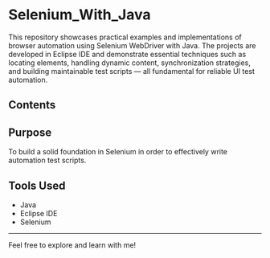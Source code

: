 # Selenium_With_Java

This repository showcases practical examples and implementations of browser automation using Selenium WebDriver with Java. The projects are developed in Eclipse IDE and demonstrate essential techniques such as locating elements, handling dynamic content, synchronization strategies, and building maintainable test scripts — all fundamental for reliable UI test automation.

## Contents

## Purpose
To build a solid foundation in Selenium in order to effectively write automation test scripts.

## Tools Used
- Java
- Eclipse IDE
- Selenium 

---

Feel free to explore and learn with me!